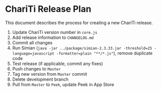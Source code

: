 ChariTi Release Plan
====================

This document describes the process for creating a new ChariTi release.

1.	Update ChariTi version number in `core.js`
2.	Add release information to `CHANGELOG.md`
3.	Commit all changes
4.	Run Simian (`java -jar ../package/simian-2.3.33.jar -threshold=25 -language=javascript -formatter=plain "**/*.js"`), remove duplicate code
5.	Test release (if applicable, commit any fixes)
6.	Push changes to `Master`
7.	Tag new version from `Master` commit
8.	Delete development branch
9.	Pull from `Master` to `Peek`, update Peek in App Store